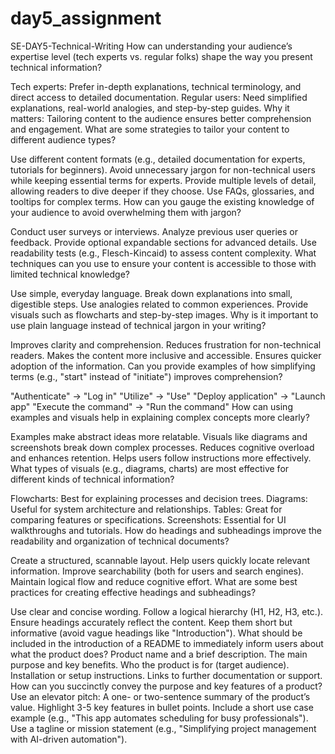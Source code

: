 # day5_assignment
SE-DAY5-Technical-Writing 
How can understanding your audience’s expertise level (tech experts vs. regular folks) shape the way you present technical information?

Tech experts: Prefer in-depth explanations, technical terminology, and direct access to detailed documentation.
Regular users: Need simplified explanations, real-world analogies, and step-by-step guides.
Why it matters: Tailoring content to the audience ensures better comprehension and engagement.
What are some strategies to tailor your content to different audience types?

Use different content formats (e.g., detailed documentation for experts, tutorials for beginners).
Avoid unnecessary jargon for non-technical users while keeping essential terms for experts.
Provide multiple levels of detail, allowing readers to dive deeper if they choose.
Use FAQs, glossaries, and tooltips for complex terms.
How can you gauge the existing knowledge of your audience to avoid overwhelming them with jargon?

Conduct user surveys or interviews.
Analyze previous user queries or feedback.
Provide optional expandable sections for advanced details.
Use readability tests (e.g., Flesch-Kincaid) to assess content complexity.
What techniques can you use to ensure your content is accessible to those with limited technical knowledge?

Use simple, everyday language.
Break down explanations into small, digestible steps.
Use analogies related to common experiences.
Provide visuals such as flowcharts and step-by-step images.
Why is it important to use plain language instead of technical jargon in your writing?

Improves clarity and comprehension.
Reduces frustration for non-technical readers.
Makes the content more inclusive and accessible.
Ensures quicker adoption of the information.
Can you provide examples of how simplifying terms (e.g., "start" instead of "initiate") improves comprehension?

"Authenticate" → "Log in"
"Utilize" → "Use"
"Deploy application" → "Launch app"
"Execute the command" → "Run the command"
How can using examples and visuals help in explaining complex concepts more clearly?

Examples make abstract ideas more relatable.
Visuals like diagrams and screenshots break down complex processes.
Reduces cognitive overload and enhances retention.
Helps users follow instructions more effectively.
What types of visuals (e.g., diagrams, charts) are most effective for different kinds of technical information?

Flowcharts: Best for explaining processes and decision trees.
Diagrams: Useful for system architecture and relationships.
Tables: Great for comparing features or specifications.
Screenshots: Essential for UI walkthroughs and tutorials.
How do headings and subheadings improve the readability and organization of technical documents?

Create a structured, scannable layout.
Help users quickly locate relevant information.
Improve searchability (both for users and search engines).
Maintain logical flow and reduce cognitive effort.
What are some best practices for creating effective headings and subheadings?

Use clear and concise wording.
Follow a logical hierarchy (H1, H2, H3, etc.).
Ensure headings accurately reflect the content.
Keep them short but informative (avoid vague headings like "Introduction").
What should be included in the introduction of a README to immediately inform users about what the product does?
Product name and a brief description.
The main purpose and key benefits.
Who the product is for (target audience).
Installation or setup instructions.
Links to further documentation or support.
How can you succinctly convey the purpose and key features of a product?
Use an elevator pitch: A one- or two-sentence summary of the product’s value.
Highlight 3-5 key features in bullet points.
Include a short use case example (e.g., "This app automates scheduling for busy professionals").
Use a tagline or mission statement (e.g., "Simplifying project management with AI-driven automation").
